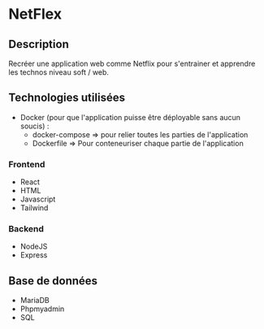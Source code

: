 # NetFlex

## Description
Recréer une application web comme Netflix pour s'entrainer et apprendre les technos niveau soft / web.

## Technologies utilisées
- Docker (pour que l'application puisse être déployable sans aucun soucis) :
	- docker-compose => pour relier toutes les parties de l'application
	- Dockerfile => Pour conteneuriser chaque partie de l'application
### Frontend
- React
- HTML
- Javascript
- Tailwind

### Backend
- NodeJS
- Express

## Base de données
- MariaDB
- Phpmyadmin
- SQL
